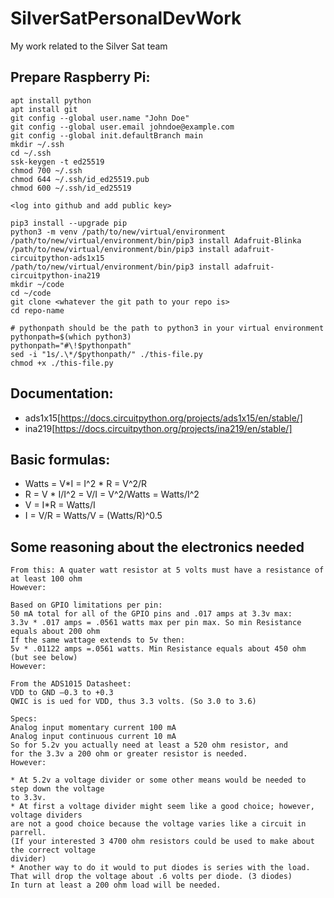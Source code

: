 # SilverSatPersonalDevWork

My work related to the Silver Sat team

###

## Prepare Raspberry Pi:

```
apt install python
apt install git
git config --global user.name "John Doe"
git config --global user.email johndoe@example.com
git config --global init.defaultBranch main
mkdir ~/.ssh
cd ~/.ssh
ssk-keygen -t ed25519
chmod 700 ~/.ssh
chmod 644 ~/.ssh/id_ed25519.pub
chmod 600 ~/.ssh/id_ed25519

<log into github and add public key>

pip3 install --upgrade pip
python3 -m venv /path/to/new/virtual/environment
/path/to/new/virtual/environment/bin/pip3 install Adafruit-Blinka
/path/to/new/virtual/environment/bin/pip3 install adafruit-circuitpython-ads1x15
/path/to/new/virtual/environment/bin/pip3 install adafruit-circuitpython-ina219
mkdir ~/code
cd ~/code
git clone <whatever the git path to your repo is>
cd repo-name

# pythonpath should be the path to python3 in your virtual environment
pythonpath=$(which python3)
pythonpath="#\!$pythonpath"
sed -i "1s/.\*/$pythonpath/" ./this-file.py
chmod +x ./this-file.py
```

## Documentation:

- ads1x15[https://docs.circuitpython.org/projects/ads1x15/en/stable/]
- ina219[https://docs.circuitpython.org/projects/ina219/en/stable/]

## Basic formulas:

- Watts = V*I = I^2 * R = V^2/R
- R = V \* I/I^2 = V/I = V^2/Watts = Watts/I^2
- V = I\*R = Watts/I
- I = V/R = Watts/V = (Watts/R)^0.5

## Some reasoning about the electronics needed

```
From this: A quater watt resistor at 5 volts must have a resistance of at least 100 ohm
However:

Based on GPIO limitations per pin:
50 mA total for all of the GPIO pins and .017 amps at 3.3v max:
3.3v * .017 amps = .0561 watts max per pin max. So min Resistance equals about 200 ohm
If the same wattage extends to 5v then:
5v * .01122 amps =.0561 watts. Min Resistance equals about 450 ohm (but see below)
However:

From the ADS1015 Datasheet:
VDD to GND –0.3 to +0.3
QWIC is is ued for VDD, thus 3.3 volts. (So 3.0 to 3.6)

Specs:
Analog input momentary current 100 mA
Analog input continuous current 10 mA
So for 5.2v you actually need at least a 520 ohm resistor, and
for the 3.3v a 200 ohm or greater resistor is needed.
However:

* At 5.2v a voltage divider or some other means would be needed to step down the voltage
to 3.3v.
* At first a voltage divider might seem like a good choice; however, voltage dividers
are not a good choice because the voltage varies like a circuit in parrell.
(If your interested 3 4700 ohm resistors could be used to make about the correct voltage
divider)
* Another way to do it would to put diodes is series with the load.
That will drop the voltage about .6 volts per diode. (3 diodes)
In turn at least a 200 ohm load will be needed.
```

